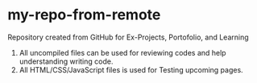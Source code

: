 # my-repo-from-remote
Repository created from GitHub for Ex-Projects, Portofolio, and Learning

1. All uncompiled files can be used for reviewing codes and help understanding writing code.
2. All HTML/CSS/JavaScript files is used for Testing upcoming pages.
